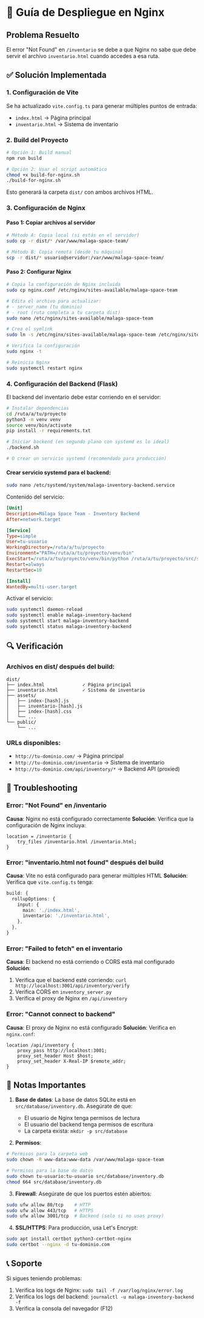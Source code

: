 # 🚀 Guía de Despliegue en Nginx

## Problema Resuelto
El error "Not Found" en `/inventario` se debe a que Nginx no sabe que debe servir el archivo `inventario.html` cuando accedes a esa ruta.

## ✅ Solución Implementada

### 1. Configuración de Vite
Se ha actualizado `vite.config.ts` para generar múltiples puntos de entrada:
- `index.html` → Página principal
- `inventario.html` → Sistema de inventario

### 2. Build del Proyecto

```bash
# Opción 1: Build manual
npm run build

# Opción 2: Usar el script automático
chmod +x build-for-nginx.sh
./build-for-nginx.sh
```

Esto generará la carpeta `dist/` con ambos archivos HTML.

### 3. Configuración de Nginx

#### Paso 1: Copiar archivos al servidor
```bash
# Método A: Copia local (si estás en el servidor)
sudo cp -r dist/* /var/www/malaga-space-team/

# Método B: Copia remota (desde tu máquina)
scp -r dist/* usuario@servidor:/var/www/malaga-space-team/
```

#### Paso 2: Configurar Nginx
```bash
# Copia la configuración de Nginx incluida
sudo cp nginx.conf /etc/nginx/sites-available/malaga-space-team

# Edita el archivo para actualizar:
# - server_name (tu dominio)
# - root (ruta completa a tu carpeta dist)
sudo nano /etc/nginx/sites-available/malaga-space-team

# Crea el symlink
sudo ln -s /etc/nginx/sites-available/malaga-space-team /etc/nginx/sites-enabled/

# Verifica la configuración
sudo nginx -t

# Reinicia Nginx
sudo systemctl restart nginx
```

### 4. Configuración del Backend (Flask)

El backend del inventario debe estar corriendo en el servidor:

```bash
# Instalar dependencias
cd /ruta/a/tu/proyecto
python3 -m venv venv
source venv/bin/activate
pip install -r requirements.txt

# Iniciar backend (en segundo plano con systemd es lo ideal)
./backend.sh

# O crear un servicio systemd (recomendado para producción)
```

#### Crear servicio systemd para el backend:
```bash
sudo nano /etc/systemd/system/malaga-inventory-backend.service
```

Contenido del servicio:
```ini
[Unit]
Description=Málaga Space Team - Inventory Backend
After=network.target

[Service]
Type=simple
User=tu-usuario
WorkingDirectory=/ruta/a/tu/proyecto
Environment="PATH=/ruta/a/tu/proyecto/venv/bin"
ExecStart=/ruta/a/tu/proyecto/venv/bin/python /ruta/a/tu/proyecto/src/server/inventory_server.py
Restart=always
RestartSec=10

[Install]
WantedBy=multi-user.target
```

Activar el servicio:
```bash
sudo systemctl daemon-reload
sudo systemctl enable malaga-inventory-backend
sudo systemctl start malaga-inventory-backend
sudo systemctl status malaga-inventory-backend
```

## 🔍 Verificación

### Archivos en dist/ después del build:
```
dist/
├── index.html              ✓ Página principal
├── inventario.html         ✓ Sistema de inventario
├── assets/
│   ├── index-[hash].js
│   ├── inventario-[hash].js
│   ├── index-[hash].css
│   └── ...
└── public/
    └── ...
```

### URLs disponibles:
- `http://tu-dominio.com/` → Página principal
- `http://tu-dominio.com/inventario` → Sistema de inventario
- `http://tu-dominio.com/api/inventory/*` → Backend API (proxied)

## 🐛 Troubleshooting

### Error: "Not Found" en /inventario
**Causa**: Nginx no está configurado correctamente
**Solución**: Verifica que la configuración de Nginx incluya:
```nginx
location = /inventario {
    try_files /inventario.html /inventario.html;
}
```

### Error: "inventario.html not found" después del build
**Causa**: Vite no está configurado para generar múltiples HTML
**Solución**: Verifica que `vite.config.ts` tenga:
```typescript
build: {
  rollupOptions: {
    input: {
      main: './index.html',
      inventario: './inventario.html',
    },
  },
}
```

### Error: "Failed to fetch" en el inventario
**Causa**: El backend no está corriendo o CORS está mal configurado
**Solución**: 
1. Verifica que el backend esté corriendo: `curl http://localhost:3001/api/inventory/verify`
2. Verifica CORS en `inventory_server.py`
3. Verifica el proxy de Nginx en `/api/inventory`

### Error: "Cannot connect to backend"
**Causa**: El proxy de Nginx no está configurado
**Solución**: Verifica en `nginx.conf`:
```nginx
location /api/inventory {
    proxy_pass http://localhost:3001;
    proxy_set_header Host $host;
    proxy_set_header X-Real-IP $remote_addr;
}
```

## 📝 Notas Importantes

1. **Base de datos**: La base de datos SQLite está en `src/database/inventory.db`. Asegúrate de que:
   - El usuario de Nginx tenga permisos de lectura
   - El usuario del backend tenga permisos de escritura
   - La carpeta exista: `mkdir -p src/database`

2. **Permisos**:
```bash
# Permisos para la carpeta web
sudo chown -R www-data:www-data /var/www/malaga-space-team

# Permisos para la base de datos
sudo chown tu-usuario:tu-usuario src/database/inventory.db
chmod 664 src/database/inventory.db
```

3. **Firewall**: Asegúrate de que los puertos estén abiertos:
```bash
sudo ufw allow 80/tcp    # HTTP
sudo ufw allow 443/tcp   # HTTPS
sudo ufw allow 3001/tcp  # Backend (solo si no usas proxy)
```

4. **SSL/HTTPS**: Para producción, usa Let's Encrypt:
```bash
sudo apt install certbot python3-certbot-nginx
sudo certbot --nginx -d tu-dominio.com
```

## 📞 Soporte

Si sigues teniendo problemas:
1. Verifica los logs de Nginx: `sudo tail -f /var/log/nginx/error.log`
2. Verifica los logs del backend: `journalctl -u malaga-inventory-backend -f`
3. Verifica la consola del navegador (F12)
